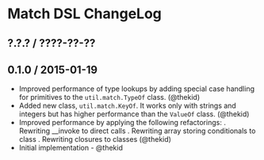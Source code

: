 Match DSL ChangeLog
===================

## ?.?.? / ????-??-??

## 0.1.0 / 2015-01-19

* Improved performance of type lookups by adding special case handling
  for primitives to the `util.match.TypeOf` class.
  (@thekid) 
* Added new class, `util.match.KeyOf`. It works only with strings and
  integers but has higher performance than the `ValueOf` class.
  (@thekid) 
* Improved performance by applying the following refactorings:
  . Rewriting __invoke to direct calls
  . Rewriting array storing conditionals to class
  . Rewriting closures to classes
  (@thekid) 
* Initial implementation - @thekid
